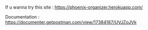 If u wanna try this site : https://phoenix-organizer.herokuapp.com/

Documentation : https://documenter.getpostman.com/view/17384187/UVJZoJVk

